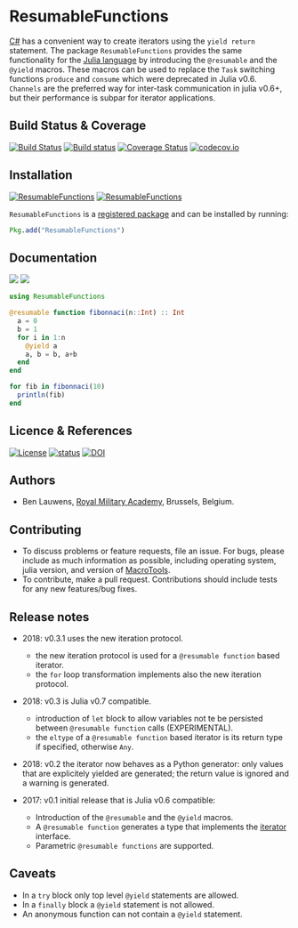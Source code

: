 # ResumableFunctions

[C#](https://docs.microsoft.com/en-us/dotnet/csharp/language-reference/) has a convenient way to create iterators using the `yield return` statement. The package `ResumableFunctions` provides the same functionality for the [Julia language](https://julialang.org) by introducing the `@resumable` and the `@yield` macros. These macros can be used to replace the `Task` switching functions `produce` and `consume` which were deprecated in Julia v0.6. `Channels` are the preferred way for inter-task communication in julia v0.6+, but their performance is subpar for iterator applications.

## Build Status & Coverage

[![Build Status](https://travis-ci.org/BenLauwens/ResumableFunctions.jl.svg?branch=master)](https://travis-ci.org/BenLauwens/ResumableFunctions.jl)
[![Build status](https://ci.appveyor.com/api/projects/status/6vm5y0w5q0uwgv7v/branch/master?svg=true)](https://ci.appveyor.com/project/BenLauwens/resumablefunctions-jl/branch/master)
[![Coverage Status](https://coveralls.io/repos/github/BenLauwens/ResumableFunctions.jl/badge.svg?branch=master)](https://coveralls.io/github/BenLauwens/ResumableFunctions.jl?branch=master)
[![codecov.io](http://codecov.io/github/benlauwens/ResumableFunctions.jl/coverage.svg?branch=master)](http://codecov.io/github/benlauwens/ResumableFunctions.jl?branch=master)

## Installation

[![ResumableFunctions](http://pkg.julialang.org/badges/ResumableFunctions_0.6.svg)](http://pkg.julialang.org/detail/ResumableFunctions)
[![ResumableFunctions](http://pkg.julialang.org/badges/ResumableFunctions_0.7.svg)](http://pkg.julialang.org/detail/ResumableFunctions)

`ResumableFunctions` is a [registered package](http://pkg.julialang.org) and can be installed by running:
```julia
Pkg.add("ResumableFunctions")
```

##  Documentation

[![](https://img.shields.io/badge/docs-stable-blue.svg)](https://benlauwens.github.io/ResumableFunctions.jl/stable)
[![](https://img.shields.io/badge/docs-latest-blue.svg)](https://benlauwens.github.io/ResumableFunctions.jl/latest)

```julia
using ResumableFunctions

@resumable function fibonnaci(n::Int) :: Int
  a = 0
  b = 1
  for i in 1:n
    @yield a
    a, b = b, a+b
  end
end

for fib in fibonnaci(10)
  println(fib)
end
```

## Licence & References

[![License](http://img.shields.io/badge/license-MIT-brightgreen.svg?style=flat)](LICENSE.md)
[![status](http://joss.theoj.org/papers/889b2faed426b978ee705689c8f8440b/status.svg)](http://joss.theoj.org/papers/889b2faed426b978ee705689c8f8440b)
[![DOI](https://zenodo.org/badge/100050892.svg)](https://zenodo.org/badge/latestdoi/100050892)

## Authors

* Ben Lauwens, [Royal Military Academy](http://www.rma.ac.be), Brussels, Belgium.

## Contributing

* To discuss problems or feature requests, file an issue. For bugs, please include as much information as possible, including operating system, julia version, and version of [MacroTools](https://github.com/MikeInnes/MacroTools.jl.git).
* To contribute, make a pull request. Contributions should include tests for any new features/bug fixes.

## Release notes

* 2018: v0.3.1 uses the new iteration protocol.
  * the new iteration protocol is used for a `@resumable function` based iterator.
  * the `for` loop transformation implements also the new iteration protocol.

* 2018: v0.3 is Julia v0.7 compatible.
  * introduction of `let` block to allow variables not te be persisted between `@resumable function` calls (EXPERIMENTAL).
  * the `eltype` of a `@resumable function` based iterator is its return type if specified, otherwise `Any`.

* 2018: v0.2 the iterator now behaves as a Python generator: only values that are explicitely yielded are generated; the return value is ignored and a warning is generated.

* 2017: v0.1 initial release that is Julia v0.6 compatible:
  * Introduction of the `@resumable` and the `@yield` macros.
  * A `@resumable function` generates a type that implements the [iterator](https://docs.julialang.org/en/stable/manual/interfaces/#man-interface-iteration-1) interface.
  * Parametric `@resumable functions` are supported.

## Caveats

* In a `try` block only top level `@yield` statements are allowed.
* In a `finally` block a `@yield` statement is not allowed.
* An anonymous function can not contain a `@yield` statement.
